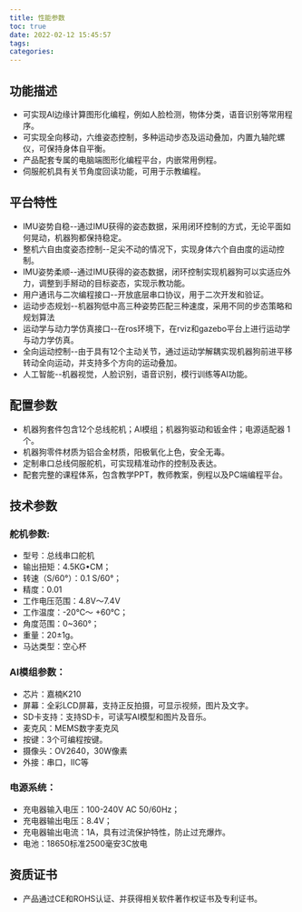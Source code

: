 ```yaml
---
title: 性能参数
toc: true
date: 2022-02-12 15:45:57
tags:
categories: 
---
```


## 功能描述
- 可实现AI边缘计算图形化编程，例如人脸检测，物体分类，语音识别等常用程序。
- 可实现全向移动，六维姿态控制，多种运动步态及运动叠加，内置九轴陀螺仪，可保持身体自平衡。
- 产品配套专属的电脑端图形化编程平台，内嵌常用例程。
- 伺服舵机具有关节角度回读功能，可用于示教编程。

## 平台特性
- IMU姿势自稳--通过IMU获得的姿态数据，采用闭环控制的方式，无论平面如何晃动，机器狗都保持稳定。
- 整机六自由度姿态控制--足尖不动的情况下，实现身体六个自由度的运动控制。
- IMU姿势柔顺--通过IMU获得的姿态数据，闭环控制实现机器狗可以实适应外力，调整到手掰动的目标姿态，实现示教功能。
- 用户通讯与二次编程接口--开放底层串口协议，用于二次开发和验证。
- 运动步态规划--机器狗低中高三种姿势匹配三种速度，采用不同的步态策略和规划算法
- 运动学与动力学仿真接口--在ros环境下，在rviz和gazebo平台上进行运动学与动力学仿真。
- 全向运动控制--由于具有12个主动关节，通过运动学解耦实现机器狗前进平移转动全向运动，并支持多个方向的运动叠加。
- 人工智能--机器视觉，人脸识别，语音识别，模行训练等AI功能。

## 配置参数
- 机器狗套件包含12个总线舵机；AI模组；机器狗驱动和钣金件；电源适配器 1个。
- 机器狗零件材质为铝合金材质，阳极氧化上色，安全无毒。
- 定制串口总线伺服舵机，可实现精准动作的控制及表达。
- 配套完整的课程体系，包含教学PPT，教师教案，例程以及PC端编程平台。

## 技术参数
### 舵机参数:
- 型号：总线串口舵机
- 输出扭矩：4.5KG•CM；
- 转速（S/60°）：0.1 S/60°；
- 精度：0.01
- 工作电压范围：4.8V～7.4V
- 工作温度：-20℃～ +60℃；
- 角度范围：0~360°；
- 重量：20±1g。
- 马达类型：空心杯

### AI模组参数：
- 芯片：嘉楠K210
- 屏幕：全彩LCD屏幕，支持正反拍摄，可显示视频，图片及文字。
- SD卡支持：支持SD卡，可读写AI模型和图片及音乐。
- 麦克风：MEMS数字麦克风
- 按键：3个可编程按键。
- 摄像头：OV2640，30W像素
- 外接：串口，IIC等

### 电源系统：
- 充电器输入电压：100-240V AC 50/60Hz；
- 充电器输出电压：8.4V；
- 充电器输出电流：1A，具有过流保护特性，防止过充爆炸。
- 电池：18650标准2500毫安3C放电 

## 资质证书
- 产品通过CE和ROHS认证、并获得相关软件著作权证书及专利证书。
